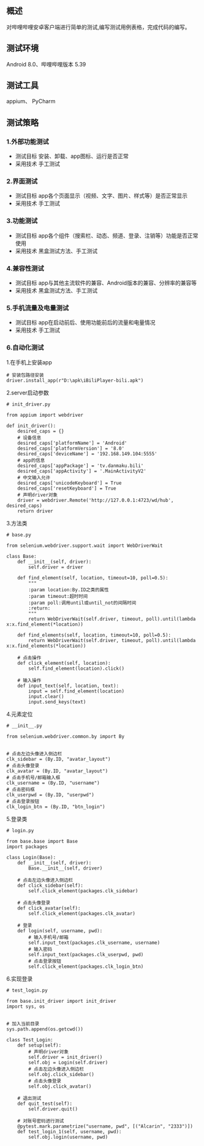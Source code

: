 ## 概述
对哔哩哔哩安卓客户端进行简单的测试,编写测试用例表格，完成代码的编写。

## 测试环境
Android 8.0、哔哩哔哩版本 5.39

## 测试工具
appium、 PyCharm

## 测试策略
### 1.外部功能测试
  - 测试目标
安装、卸载、app图标、运行是否正常
  - 采用技术
手工测试

### 2.界面测试
  - 测试目标
app各个页面显示（视频、文字、图片、样式等）是否正常显示
  - 采用技术
手工测试

### 3.功能测试
  - 测试目标
app各个组件（搜索栏、动态、频道、登录、注销等）功能是否正常使用
  - 采用技术
黑盒测试方法、手工测试

### 4.兼容性测试
  - 测试目标
app与其他主流软件的兼容、Android版本的兼容、分辨率的兼容等
  - 采用技术
黑盒测试方法、手工测试

### 5.手机流量及电量测试
  - 测试目标
app在启动前后、使用功能前后的流量和电量情况
  - 采用技术
手工测试

### 6.自动化测试
1.在手机上安装app
```
# 安装包路径安装
driver.install_app(r"D:\apk\iBiliPlayer-bili.apk")
```

2.server启动参数
```
# init_driver.py

from appium import webdriver

def init_driver():
    desired_caps = {}
    # 设备信息
    desired_caps['platformName'] = 'Android'
    desired_caps['platformVersion'] = '8.0'
    desired_caps['deviceName'] = '192.168.149.104:5555'
    # app的信息
    desired_caps['appPackage'] = 'tv.danmaku.bili'
    desired_caps['appActivity'] = '.MainActivityV2'
    # 中文输入允许
    desired_caps['unicodeKeyboard'] = True
    desired_caps['resetKeyboard'] = True
    # 声明driver对象
    driver = webdriver.Remote('http://127.0.0.1:4723/wd/hub', desired_caps)
    return driver
```

3.方法类
```
# base.py

from selenium.webdriver.support.wait import WebDriverWait

class Base:
    def __init__(self, driver):
        self.driver = driver

    def find_element(self, location, timeout=10, poll=0.5):
        """
        :param location:By.ID之类的属性
        :param timeout:超时时间
        :param poll:调用until或until_not的间隔时间
        :return:
        """
        return WebDriverWait(self.driver, timeout, poll).until(lambda x:x.find_element(*location))

    def find_elements(self, location, timeout=10, poll=0.5):
        return WebDriverWait(self.driver, timeout, poll).until(lambda x:x.find_elements(*location))

    # 点击操作
    def click_element(self, location):
        self.find_element(location).click()

    # 输入操作
    def input_text(self, location, text):
        input = self.find_element(location)
        input.clear()
        input.send_keys(text)
```

4.元素定位
```
# __init__.py

from selenium.webdriver.common.by import By


# 点击左边头像进入侧边栏
clk_sidebar = (By.ID, "avatar_layout")
# 点击头像登录
clk_avatar = (By.ID, "avatar_layout")
# 点击手机号/邮箱输入框
clk_username = (By.ID, "username")
# 点击密码框
clk_userpwd = (By.ID, "userpwd")
# 点击登录按钮
clk_login_btn = (By.ID, "btn_login")
```

5.登录类
```
# login.py

from base.base import Base
import packages

class Login(Base):
    def __init__(self, driver):
        Base.__init__(self, driver)

    # 点击左边头像进入侧边栏
    def click_sidebar(self):
        self.click_element(packages.clk_sidebar)

    # 点击头像登录
    def click_avatar(self):
        self.click_element(packages.clk_avatar)

    # 登录
    def login(self, username, pwd):
        # 输入手机号/邮箱
        self.input_text(packages.clk_username, username)
        # 输入密码
        self.input_text(packages.clk_userpwd, pwd)
        # 点击登录按钮
        self.click_element(packages.clk_login_btn)
```

6.实现登录
```
# test_login.py

from base.init_driver import init_driver
import sys, os


# 加入当前目录
sys.path.append(os.getcwd())

class Test_Login:
    def setup(self):
        # 声明driver对象
        self.driver = init_driver()
        self.obj = Login(self.driver)
        # 点击左边头像进入侧边栏
        self.obj.click_sidebar()
        # 点击头像登录
        self.obj.click_avatar()

    # 退出测试
    def quit_test(self):
        self.driver.quit()

    # 对账号密码进行测试
    @pytest.mark.parametrize("username, pwd", [("Alcarin", "2333")])
    def test_login_1(self, username, pwd):
        self.obj.login(username, pwd)
```


